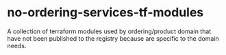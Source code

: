 # no-ordering-services-tf-modules
A collection of terraform modules used by ordering/product domain that have not been published to the registry because are specific to the domain needs.
